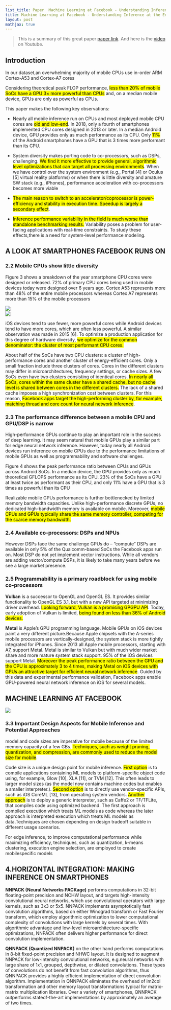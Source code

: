 ```yaml
---
list_title: Paper  Machine Learning at Facebook - Understanding Inference at the Edge
title: Machine Learning at Facebook - Understanding Inference at the Edge
layout: post
mathjax: true
---
```


> This is a summary of this great paper [paper link](https://research.fb.com/wp-content/uploads/2018/12/Machine-Learning-at-Facebook-Understanding-Inference-at-the-Edge.pdf). And here is the [video](https://www.youtube.com/watch?v=T13qcqpyyRA) on Youtube.

## Introduction

In our dataset,an overwhelming majority of mobile CPUs use in-order ARM Cortex-A53 and Cortex-A7 cores

Considering theoretical peak FLOP performance, <mark>less than 20% of mobile SoCs have a GPU 3× more powerful than CPUs</mark> and, on a
median mobile device, GPUs are only as powerful as CPUs.

This paper makes the following key observations:

- Nearly all mobile inference run on CPUs and most deployed mobile CPU cores are <mark>old and low-end</mark>. In 2018, only a fourth of smartphones implemented CPU cores designed in 2013 or later. In a median Android device, GPU provides only as much performance as its CPU. Only <mark>11%</mark> of the Android smartphones have a GPU that is 3 times more performant than its CPU.

- System diversity makes porting code to co-processors, such as DSPs, challenging. <mark>We find it more effective to provide general, algorithmic level optimizations that can target all processing environments</mark>. When we have control over the system environment (e.g., Portal [4] or Oculus [5] virtual reality platforms) or when there is little diversity and amature SW stack (e.g., iPhones), performance acceleration with co-processors becomes more viable

- <mark>The main reason to switch to an accelerator/coprocessor is power-efficiency and stability in execution time. Speedup is largely a secondary effect</mark>.

- <mark>Inference performance variability in the field is much worse than standalone benchmarking results.</mark> Variability poses a problem for user-facing applications with real-time constraints. To study these effects,there is a need for system-level performance modeling.

## A LOOK AT SMARTPHONES FACEBOOK RUNS ON

### 2.2 Mobile CPUs show little diversity

Figure 3 shows a breakdown of the year smartphone CPU cores were designed or released. 72% of primary CPU cores being used in mobile devices today were designed over 6 years ago. Cortex A53 represents more than 48% of the entire mobile processors whereas Cortex A7 represents more than 15% of the mobile processors

<div class="md-flex-h md-flex-no-wrap md-margin-bottom-12">
<div><img src="{{site.baseurl}}/assets/images/2020/02/1.png"></div>
<div class="md-margin-left-12"><img src="{{site.baseurl}}/assets/images/2020/02/2.png"></div>
</div>

iOS devices tend to use fewer, more powerful cores while Android devices tend to have more cores, which are often less powerful. A similar observation was made in 2015 [6]. To optimize a production application for this degree of hardware diversity, <mark>we optimize for the common denominator: the cluster of most performant CPU cores.</mark>

About half of the SoCs have two CPU clusters: a cluster of high-performance cores and another cluster of energy-efficient cores. Only a small fraction include three clusters of cores. Cores in the different clusters may differ in microarchitectures, frequency settings, or cache sizes. A few SoCs even have two clusters consisting of identical cores. <mark>In nearly all SoCs, cores within the same cluster have a shared cache, but no cache level is shared between cores in the different clusters.</mark> The lack of a shared cache imposes a high synchronization cost between clusters. For this reason, <mark>Facebook apps target the high-performing cluster by, for example, matching thread and core count for neural network inference</mark>.

### 2.3 The performance difference between a mobile CPU and GPU/DSP is narrow

High-performance GPUs continue to play an important role in the success of deep learning. It may seem natural that mobile GPUs play a similar part for edge neural network inference. However, today nearly all Android devices run inference on mobile CPUs due to the performance limitations of mobile GPUs as well as programmability and software challenges.

Figure 4 shows the peak performance ratio between CPUs and GPUs across Android SoCs. In a median device, the GPU provides only as much theoretical GFLOPS performance as its CPU. 23% of the SoCs have a GPU at least twice as performant as their CPU, and only 11% have a GPU that is 3 times as powerful than its CPU

Realizable mobile GPUs performance is further bottlenecked by limited memory bandwidth capacities.
Unlike high-performance discrete GPUs, no dedicated high-bandwidth memory is available on mobile. Moreover, <mark>mobile CPUs and GPUs typically share the same memory controller, competing for the scarce memory bandwidth.</mark>

### 2.4 Available co-processors: DSPs and NPUs

However DSPs face the same challenge GPUs do – “compute” DSPs are available in only 5% of the Qualcomm-based SoCs the Facebook apps run on. Most DSP do not yet implement vector instructions. While all vendors are adding vector/compute DSPs, it is likely to take many years before we see a large market presence.

### 2.5 Programmability is a primary roadblock for using mobile co-processors

**Vulkan** is a successor to OpenGL and OpenGL ES. It provides similar functionality to OpenGL ES 3.1, but with a new API targeted at minimizing driver overhead. <mark>Looking forward, Vulkan is a promising GPGPU API</mark>. Today, early adoption of Vulkan is limited, <mark>being found on less than 36% of Android devices. </mark>

**Metal** is Apple’s GPU programming language. Mobile GPUs on iOS devices paint a very different picture.Because Apple chipsets with the A-series mobile processors are vertically-designed, the system stack is more tightly integrated for iPhones. Since 2013 all Apple mobile processors, starting with A7, support Metal. Metal is similar to Vulkan but with much wider market share and more mature system stack support. 95% of the iOS devices support Metal. <mark>Moreover the peak performance ratio between the GPU and the CPU is approximately 3 to 4 times, making Metal on iOS devices with GPUs an attractive target for efficient neural network inference</mark>. Guided by this data and experimental performance validation, Facebook apps enable GPU-powered neural network inference on iOS for several models.

## MACHINE LEARNING AT FACEBOOK

<img class="md-img-center" src="{{site.baseurl}}/assets/images/2020/02/3.png">

### 3.3 Important Design Aspects for Mobile Inference and Potential Approaches

model and code sizes are imperative for mobile because of the limited memory capacity of a few
GBs. <mark>Techniques, such as weight pruning, quantization, and compression, are commonly used to reduce the model size for mobile</mark>. 

Code size is a unique design point for mobile inference. <mark>First option</mark> is to compile applications containing ML models to platform-specific object code using, for example, Glow [10], XLA [11], or TVM [12]. This often leads to larger model sizes (as the model now contains machine codes but enables a smaller interpreter.). <mark>Second option</mark> is to directly use vendor-specific APIs, such as iOS CoreML [13], from operating system vendors. <mark>Another approach</mark> is to deploy a generic interpreter, such as Caffe2 or TF/TFLite, that compiles code using optimized backend. The first approach is compiled execution which treats ML models as code whereas the later approach is interpreted execution which treats ML models as data.Techniques are chosen depending on design tradeoff suitable in different usage scenarios.

 For edge inference, to improve computational performance while maximizing efficiency, techniques, such as quantization, k-means clustering, execution engine selection, are employed to create mobilespecific models

## 4.HORIZONTAL INTEGRATION: MAKING INFERENCE ON SMARTPHONES

**NNPACK (Neural Networks PACKage)** performs computations in 32-bit floating-point precision and NCHW layout, and targets high-intensity convolutional neural networks, which use convolutional operators with large kernels, such as 3x3 or 5x5. NNPACK implements asymptotically fast convolution algorithms, based on either Winograd transform or Fast Fourier transform, which employ algorithmic optimization to lower computational complexity of convolutions with large kernels by several times. With algorithmic advantage and low-level microarchitecture-specific optimizations, NNPACK often delivers higher performance for direct convolution implementation.

**QNNPACK (Quantized NNPACK)** on the other hand performs computations in 8-bit fixed-point precision and NHWC layout. It is designed to augment NNPACK for low-intensity convolutional networks, e.g.neural networks with large share of 1x1, grouped, depthwise, or dilated convolutions. These types of convolutions do not benefit from fast convolution algorithms, thus QNNPACK provides a highly efficient implementation of direct convolution algorithm. Implementation in QNNPACK eliminates the overhead of im2col transformation and other memory layout transformations typical for matrix-matrix multiplication libraries. Over a variety of smartphones, QNNPACK outperforms stateof-the-art implementations by approximately an average of two times.

